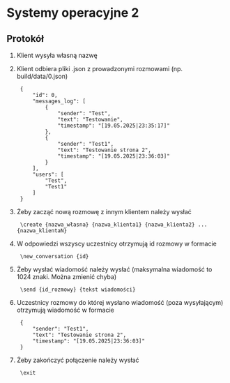 # Systemy operacyjne 2

## Protokół

1. Klient wysyła własną nazwę
2. Klient odbiera pliki .json z prowadzonymi rozmowami (np. build/data/0.json)

        {
            "id": 0,
            "messages_log": [
                {
                    "sender": "Test",
                    "text": "Testowanie",
                    "timestamp": "[19.05.2025|23:35:17]"
                },
                {
                    "sender": "Test1",
                    "text": "Testowanie strona 2",
                    "timestamp": "[19.05.2025|23:36:03]"
                }
            ],
            "users": [
                "Test",
                "Test1"
            ]
        }

3. Żeby zacząć nową rozmowę z innym klientem należy wysłać

        \create {nazwa_własna} {nazwa_klienta1} {nazwa_klienta2} ... {nazwa_klientaN}

4. W odpowiedzi wszyscy uczestnicy otrzymują id rozmowy w formacie

        \new_conversation {id}

5. Żeby wysłać wiadomość należy wysłać (maksymalna wiadomość to 1024 znaki. Można zmienić chyba)

        \send {id_rozmowy} {tekst wiadomości}

6. Uczestnicy rozmowy do której wysłano wiadomość (poza wysyłającym) otrzymują wiadomość w formacie

        {
            "sender": "Test1",
            "text": "Testowanie strona 2",
            "timestamp": "[19.05.2025|23:36:03]"
        }

7. Żeby zakończyć połączenie należy wysłać

        \exit
